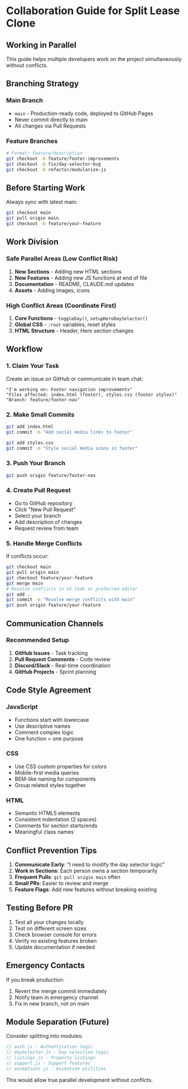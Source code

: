 # Collaboration Guide for Split Lease Clone

## Working in Parallel

This guide helps multiple developers work on the project simultaneously without conflicts.

## Branching Strategy

### Main Branch
- `main` - Production-ready code, deployed to GitHub Pages
- Never commit directly to main
- All changes via Pull Requests

### Feature Branches
```bash
# Format: feature/description
git checkout -b feature/footer-improvements
git checkout -b fix/day-selector-bug
git checkout -b refactor/modularize-js
```

## Before Starting Work

Always sync with latest main:
```bash
git checkout main
git pull origin main
git checkout -b feature/your-feature
```

## Work Division

### Safe Parallel Areas (Low Conflict Risk)
1. **New Sections** - Adding new HTML sections
2. **New Features** - Adding new JS functions at end of file
3. **Documentation** - README, CLAUDE.md updates
4. **Assets** - Adding images, icons

### High Conflict Areas (Coordinate First)
1. **Core Functions** - `toggleDay()`, `setupHeroDaySelector()`
2. **Global CSS** - `:root` variables, reset styles
3. **HTML Structure** - Header, Hero section changes

## Workflow

### 1. Claim Your Task
Create an issue on GitHub or communicate in team chat:
```
"I'm working on: Footer navigation improvements"
"Files affected: index.html (footer), styles.css (footer styles)"
"Branch: feature/footer-nav"
```

### 2. Make Small Commits
```bash
git add index.html
git commit -m "Add social media links to footer"

git add styles.css  
git commit -m "Style social media icons in footer"
```

### 3. Push Your Branch
```bash
git push origin feature/footer-nav
```

### 4. Create Pull Request
- Go to GitHub repository
- Click "New Pull Request"
- Select your branch
- Add description of changes
- Request review from team

### 5. Handle Merge Conflicts
If conflicts occur:
```bash
git checkout main
git pull origin main
git checkout feature/your-feature
git merge main
# Resolve conflicts in VS Code or preferred editor
git add .
git commit -m "Resolve merge conflicts with main"
git push origin feature/your-feature
```

## Communication Channels

### Recommended Setup
1. **GitHub Issues** - Task tracking
2. **Pull Request Comments** - Code review
3. **Discord/Slack** - Real-time coordination
4. **GitHub Projects** - Sprint planning

## Code Style Agreement

### JavaScript
- Functions start with lowercase
- Use descriptive names
- Comment complex logic
- One function = one purpose

### CSS
- Use CSS custom properties for colors
- Mobile-first media queries
- BEM-like naming for components
- Group related styles together

### HTML
- Semantic HTML5 elements
- Consistent indentation (2 spaces)
- Comments for section starts/ends
- Meaningful class names

## Conflict Prevention Tips

1. **Communicate Early**: "I need to modify the day selector logic"
2. **Work in Sections**: Each person owns a section temporarily
3. **Frequent Pulls**: `git pull origin main` often
4. **Small PRs**: Easier to review and merge
5. **Feature Flags**: Add new features without breaking existing

## Testing Before PR

1. Test all your changes locally
2. Test on different screen sizes
3. Check browser console for errors
4. Verify no existing features broken
5. Update documentation if needed

## Emergency Contacts

If you break production:
1. Revert the merge commit immediately
2. Notify team in emergency channel
3. Fix in new branch, not on main

## Module Separation (Future)

Consider splitting into modules:
```javascript
// auth.js - Authentication logic
// daySelector.js - Day selection logic  
// listings.js - Property listings
// support.js - Support features
// animations.js - Animation utilities
```

This would allow true parallel development without conflicts.